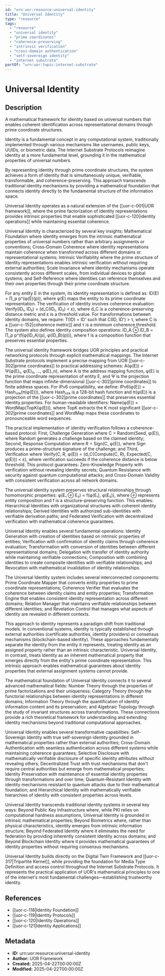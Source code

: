```yaml
---
id: "urn:uor:resource:universal-identity"
title: "Universal Identity"
type: "resource"
tags:
  - "resource"
  - "universal identity"
  - "prime coordinates"
  - "coherence-preserving"
  - "intrinsic verification"
  - "cross-domain authentication"
  - "self-sovereign identity"
  - "internet substrate"
partOf: "urn:uor:topic:internet-substrate"
---
```


# Universal Identity

## Description

A mathematical framework for identity based on universal numbers that enables coherent identification across representational domains through prime coordinate structures.

Identity is a fundamental concept in any computational system, traditionally implemented through various mechanisms like usernames, public keys, UUIDs, or biometric data. The Internet Substrate Protocols reimagine identity at a more fundamental level, grounding it in the mathematical properties of universal numbers.

By representing identity through prime coordinate structures, the system achieves a form of identity that is simultaneously unique, verifiable, transformable, and coherence-preserving. This approach transcends traditional identity mechanisms by providing a mathematical foundation that connects identity directly to the fundamental structure of the information space.

Universal Identity operates as a natural extension of the [[uor-c-001|UOR framework]], where the prime factorization of identity representations provides intrinsic properties that enable sophisticated [[uor-c-120|identity operations]] while maintaining essential coherence.

Universal Identity is characterized by several key insights: Mathematical Foundation where identity emerges from the intrinsic mathematical properties of universal numbers rather than arbitrary assignments or conventions; Cross-Domain Coherence where identity representations maintain coherence when transformed across different domains or representational systems; Intrinsic Verifiability where the prime structure of identity representations enables intrinsic verification without requiring external authorities; Scale Invariance where identity mechanisms operate consistently across different scales, from individual devices to global systems; and Self-Reference where identities can reference themselves and their own properties through their prime coordinate structure.

For any entity E in the system, its identity representation is defined as: ID(E) = ∏_p p^(φ(E)(p)), where φ(E) maps the entity to its prime coordinate representation. The verification of identity involves coherence evaluation: Verify(ID₁, ID₂) = (d_C(ID₁, ID₂) < ε), where d_C is a coherence-preserving distance metric and ε is a threshold value. For transformations between identity domains, we require: T(ID) = ID' such that C(ID, ID') > τ, where C is a [[uor-c-152|coherence metric]] and τ is a minimum coherence threshold. The system also defines identity composition operations: ID_A ⊗ ID_B = ∏_p p^(f(φ(ID_A)(p), φ(ID_B)(p))), where f is a composition function that preserves essential properties.

The universal identity framework bridges UOR principles and practical networking protocols through explicit mathematical mappings. The Internet Substrate protocols implement a precise mapping from UOR [[uor-c-302|prime coordinates]] to practical addressing schemes: A(φ(E)) = Ψ(φ(E)₁, φ(E)₂, ..., φ(E)_n), where A is the address mapping function, φ(E) is the prime coordinate representation of entity E, and Ψ is the projection function that maps infinite-dimensional [[uor-c-302|prime coordinates]] to finite address spaces. For IPv6 compatibility, we define: IPv6(φ(E)) = Hash₁₂₈(π(φ(E))), where Hash₁₂₈ is a 128-bit hash function and π(φ(E)) is a projection of the [[uor-c-302|prime coordinates]] that preserves essential identity properties. For human-readable identifiers: Name(φ(E)) = WordMap(TopK(φ(E))), where TopK extracts the K most significant [[uor-c-302|prime coordinates]] and WordMap maps these coordinates to pronounceable word sequences.

The practical implementation of identity verification follows a coherence-based protocol: First, Challenge Generation where C = Random(Seed, φ(E)), where Random generates a challenge based on the claimed identity; Second, Response Computation where R = Sign(C, φ(E)), where Sign produces a prime-structure signature of the challenge; and Third, Verification where Verify(C, R, φ(E)) = (d_C(Compute(C, R), Expected(C, φ(E))) < ε), where verification succeeds if the coherence distance is below threshold. This protocol guarantees: Zero-Knowledge Property with verification without revealing identity secrets; Quantum Resistance with security against quantum computational attacks; and Cross-Domain Validity with consistent verification across all network domains.

The universal identity system preserves structural relationships through homomorphic properties: φ(E₁ ⊕ E₂) = f(φ(E₁), φ(E₂)), where ⊕ represents entity composition and f is a structure-preserving function. This enables: Hierarchical Identities with organizational structures with coherent identity relationships; Derived Identities with authorized sub-identities with verifiable derivation paths; and Federated Verification with decentralized verification with mathematical coherence guarantees.

Universal Identity enables several fundamental operations: Identity Generation with creation of identities based on intrinsic properties of entities; Verification with confirmation of identity claims through coherence evaluation; Transformation with conversion of identities between different representational domains; Delegation with transfer of identity authority while maintaining verifiable connections; Composition with combining identities to create composite identities with verifiable relationships; and Revocation with mathematical invalidation of identity relationships.

The Universal Identity system includes several interconnected components: Prime Coordinate Mapper that converts entity properties to prime coordinate representations; Coherence Verifier that evaluates the coherence between identity claims and entity properties; Transformation Engine that enables consistent identity representation across different domains; Relation Manager that maintains verifiable relationships between different identities; and Revelation Control that manages what aspects of identity are revealed in different contexts.

This approach to identity represents a paradigm shift from traditional models. In conventional systems, identity is typically established through external authorities (certificate authorities, identity providers) or consensus mechanisms (blockchain-based identity). These approaches fundamentally separate the identity from the entity it represents, treating identity as an assigned property rather than an intrinsic characteristic. Universal Identity, in contrast, treats identity as an inherent mathematical property that emerges directly from the entity's prime coordinate representation. This intrinsic approach enables mathematical guarantees about identity properties that external assignment systems cannot provide.

The mathematical foundation of Universal Identity connects it to several advanced mathematical fields: Number Theory through the properties of prime factorizations and their uniqueness; Category Theory through the functorial relationships between identity representations in different domains; Information Theory through the quantification of identity information content and its preservation; and Algebraic Topology through the study of invariant structures across transformations. These connections provide a rich theoretical framework for understanding and extending identity mechanisms beyond traditional computational approaches.

Universal Identity enables several transformative capabilities: Self-Sovereign Identity with true self-sovereign identity grounded in mathematical properties rather than external authorities; Cross-Domain Authentication with seamless authentication across different systems while maintaining coherence guarantees; Selective Disclosure with mathematically verifiable disclosure of specific identity attributes without revealing others; Decentralized Trust with trust mechanisms that don't require central authorities but emerge from mathematical properties; Identity Preservation with maintenance of essential identity properties through transformations and over time; Quantum-Resistant Identity with identity mechanisms resistant to quantum attacks due to their mathematical foundation; and Hierarchical Identity with mathematically verifiable hierarchies of identity with consistent properties across levels.

Universal Identity transcends traditional identity systems in several key ways: Beyond Public Key Infrastructure where, while PKI relies on computational hardness assumptions, Universal Identity is grounded in intrinsic mathematical properties; Beyond Biometrics where, rather than physical characteristics, identity emerges from intrinsic information structure; Beyond Federated Identity where it eliminates the need for federation by providing inherently consistent identity across domains; and Beyond Blockchain Identity where it provides mathematical guarantees of identity properties without requiring consensus mechanisms.

Universal Identity builds directly on the Digital Twin Framework and [[uor-c-317|Tripartite Kernel]], while providing the foundation for Media Type Definition and access control throughout the Internet Substrate Protocols. It represents the practical application of UOR's mathematical principles to one of the internet's most fundamental challenges—establishing trustworthy identity.

## References

- [[uor-c-118|Identity Foundation]]
- [[uor-c-119|Identity Protocols]]
- [[uor-c-120|Identity Operations]]
- [[uor-c-121|Identity Applications]]

## Metadata

- **ID:** urn:uor:resource:universal-identity
- **Author:** UOR Framework
- **Created:** 2025-04-22T00:00:00Z
- **Modified:** 2025-04-22T00:00:00Z
